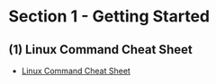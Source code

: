 # Section 1 - Getting Started

## (1) Linux Command Cheat Sheet
- [Linux Command Cheat Sheet](https://drive.google.com/file/d/1WJyjAfRmdgFbZq-ii5HKGQepjDMFpixf/view?usp=sharing)
